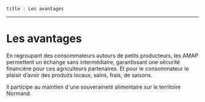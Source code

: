 	title : Les avantages
---
# Les avantages

En regroupant des consommateurs autours de petits producteurs, les AMAP permettent un échange sans intermédiaire, garantissant une sécurité financière pour ces agriculteurs partenaires. Et pour le consommateur le plaisir d’avoir des produits locaux, sains, frais, de saisons.

Il participe au maintien d'une souveraineté alimentaire sur le territoire Normand.